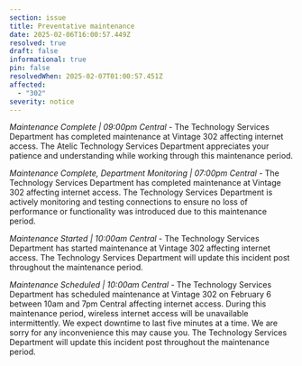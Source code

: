 ```yaml
---
section: issue
title: Preventative maintenance
date: 2025-02-06T16:00:57.449Z
resolved: true
draft: false
informational: true
pin: false
resolvedWhen: 2025-02-07T01:00:57.451Z
affected:
  - "302"
severity: notice
---
```

*Maintenance Complete | 09:00pm Central* - The Technology Services Department has completed maintenance at Vintage 302 affecting internet access. The Atelic Technology Services Department appreciates your patience and understanding while working through this maintenance period.

*Maintenance Complete, Department Monitoring | 07:00pm Central* - The Technology Services Department has completed maintenance at Vintage 302 affecting internet access. The Technology Services Department is actively monitoring and testing connections to ensure no loss of performance or functionality was introduced due to this maintenance period.

*Maintenance Started | 10:00am Central* - The Technology Services Department has started maintenance at Vintage 302 affecting internet access. The Technology Services Department will update this incident post throughout the maintenance period.

*Maintenance Scheduled | 10:00am Central* - The Technology Services Department has scheduled maintenance at Vintage 302 on February 6 between 10am and 7pm Central affecting internet access. During this maintenance period, wireless internet access will be unavailable intermittently. We expect downtime to last five minutes at a time. We are sorry for any inconvenience this may cause you. The Technology Services Department will update this incident post throughout the maintenance period.